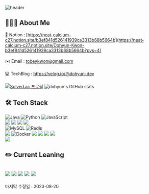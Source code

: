 ![header](https://capsule-render.vercel.app/api?type=Rounded&color=438CB5&height=150&section=header&text=Hi,%20I'm%20Dohyun&fontSize=90&fontColor=FFFFFF)

## 🧑🏻‍💻 About Me
🤗 Notion : [https://neat-calcium-c27.notion.site/b3ef841d526141939ca3313b68b5664b](https://neat-calcium-c27.notion.site/Dohyun-Kwon-b3ef841d526141939ca3313b68b5664b?pvs=4)
</br></br>
✉️ Email : tobeykwon@gmail.com
</br></br>
💻 TechBlog : https://velog.io/@dohyun-dev 
</br></br>
[![Solved.ac 프로필](http://mazassumnida.wtf/api/v2/generate_badge?boj=tobikwon0425)](https://solved.ac/tobikwon0425)
![dohyun's GitHub stats](https://github-readme-stats.vercel.app/api?username=dohyun-dev&theme=react&show_icons=true) </br>

## 🛠 Tech Stack
![Java](https://img.shields.io/badge/java-%23ED8B00.svg?style=for-the-badge&logo=java&logoColor=white)
![Python](https://img.shields.io/badge/python-3776AB?style=for-the-badge&logo=python&logoColor=white)
![JavaScript](https://img.shields.io/badge/JavaScript-F7DF1E?style=for-the-badge&logo=JavaScript&logoColor=black)
</br>
<img src="https://img.shields.io/badge/Spring Boot-6DB33F?style=for-the-badge&logo=Spring Boot&logoColor=white">
<img src="https://img.shields.io/badge/FastAPI-009688?style=for-the-badge&logo=FastAPI&logoColor=white">
<img src="https://img.shields.io/badge/JDBC Template-6DB33F?style=for-the-badge&logo=Spring Boot&logoColor=white">
<img src="https://img.shields.io/badge/JPA-59666C?style=for-the-badge&logo=Hibernate&logoColor=white">
</br>
![MySQL](https://img.shields.io/badge/MySQL-4479A1?style=for-the-badge&logo=MySQL&logoColor=white)
![Redis](https://img.shields.io/badge/Redis-DC382D?style=for-the-badge&logo=Redis&logoColor=white)
</br>
<img src="https://img.shields.io/badge/Amazon EC2-FF9900?style=for-the-badge&logo=Amazon EC2&logoColor=white">
![Docker](https://img.shields.io/badge/Docker-2496ED?style=for-the-badge&logo=Docker&logoColor=white)
<img src="https://img.shields.io/badge/NGINX-009639?style=for-the-badge&logo=NGINX&logoColor=white">
<img src="https://img.shields.io/badge/Jenkins-D24939?style=for-the-badge&logo=Jenkins&logoColor=white">
<img src="https://img.shields.io/badge/Apache Hadoop-66CCFF?style=for-the-badge&logo=apachehadoop&logoColor=white">
<img src="https://img.shields.io/badge/Apache Spark-E25A1C?style=for-the-badge&logo=apachespark&logoColor=white">
</br>
<img src="https://img.shields.io/badge/Android-3DDC84?style=for-the-badge&logo=Android&logoColor=white">

## ✏️ Current Leaning
<img src="https://img.shields.io/badge/Apache Kafka-231F20?style=for-the-badge&logo=Apache Kafka&logoColor=white"> <img src="https://img.shields.io/badge/Elastic Stack-005571?style=for-the-badge&logo=Elasticsearch&logoColor=white"> <img src="https://img.shields.io/badge/PyTorch-EE4C2C?style=for-the-badge&logo=PyTorch&logoColor=white"> <img src="https://img.shields.io/badge/scikit learn-F7931E?style=for-the-badge&logo=scikit-learn&logoColor=white"> <img src="https://img.shields.io/badge/Kubernetes-326CE5?style=for-the-badge&logo=Kubernetes&logoColor=white">
-

마지막 수정일 : 2023-08-20
